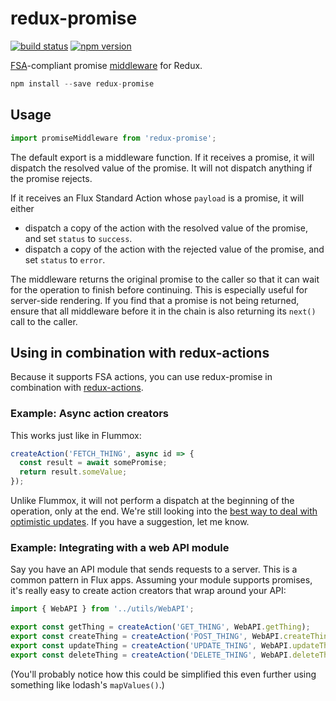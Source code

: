 redux-promise
=============

[![build status](https://img.shields.io/travis/Kovensky/redux-promise/master.svg?style=flat-square)](https://travis-ci.org/Kovensky/redux-promise)
[![npm version](https://img.shields.io/npm/v/@kovensky/redux-promise.svg?style=flat-square)](https://www.npmjs.com/package/@kovensky/redux-promise)

[FSA](https://github.com/acdlite/flux-standard-action)-compliant promise [middleware](https://github.com/gaearon/redux/blob/master/docs/middleware.md) for Redux.

```js
npm install --save redux-promise
```

## Usage

```js
import promiseMiddleware from 'redux-promise';
```

The default export is a middleware function. If it receives a promise, it will dispatch the resolved value of the promise. It will not dispatch anything if the promise rejects.

If it receives an Flux Standard Action whose `payload` is a promise, it will either

- dispatch a copy of the action with the resolved value of the promise, and set `status` to `success`.
- dispatch a copy of the action with the rejected value of the promise, and set `status` to `error`.

The middleware returns the original promise to the caller so that it can wait for the operation to finish before continuing. This is especially useful for server-side rendering. If you find that a promise is not being returned, ensure that all middleware before it in the chain is also returning its `next()` call to the caller.

## Using in combination with redux-actions

Because it supports FSA actions, you can use redux-promise in combination with [redux-actions](https://github.com/acdlite/redux-actions).

### Example: Async action creators

This works just like in Flummox:

```js
createAction('FETCH_THING', async id => {
  const result = await somePromise;
  return result.someValue;
});
```

Unlike Flummox, it will not perform a dispatch at the beginning of the operation, only at the end. We're still looking into the [best way to deal with optimistic updates](https://github.com/acdlite/flux-standard-action/issues/7). If you have a suggestion, let me know.


### Example: Integrating with a web API module

Say you have an API module that sends requests to a server. This is a common pattern in Flux apps. Assuming your module supports promises, it's really easy to create action creators that wrap around your API:

```js
import { WebAPI } from '../utils/WebAPI';

export const getThing = createAction('GET_THING', WebAPI.getThing);
export const createThing = createAction('POST_THING', WebAPI.createThing);
export const updateThing = createAction('UPDATE_THING', WebAPI.updateThing);
export const deleteThing = createAction('DELETE_THING', WebAPI.deleteThing);
```

(You'll probably notice how this could be simplified this even further using something like lodash's `mapValues()`.)
